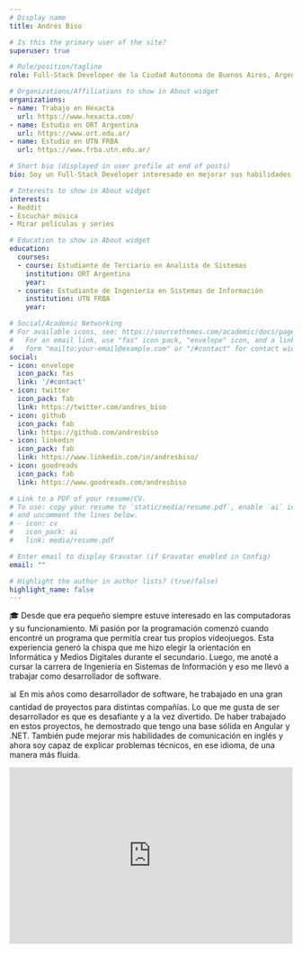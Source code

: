 ```yaml
---
# Display name
title: Andrés Biso

# Is this the primary user of the site?
superuser: true

# Role/position/tagline
role: Full-Stack Developer de la Ciudad Autónoma de Buenos Aires, Argentina

# Organizations/Affiliations to show in About widget
organizations:
- name: Trabajo en Hexacta
  url: https://www.hexacta.com/
- name: Estudio en ORT Argentina
  url: https://www.ort.edu.ar/
- name: Estudio en UTN FRBA
  url: https://www.frba.utn.edu.ar/

# Short bio (displayed in user profile at end of posts)
bio: Soy un Full-Stack Developer interesado en mejorar sus habilidades en programación

# Interests to show in About widget
interests:
- Reddit
- Escuchar música
- Mirar películas y series

# Education to show in About widget
education:
  courses:
  - course: Estudiante de Terciario en Analista de Sistemas
    institution: ORT Argentina
    year:
  - course: Estudiante de Ingeniería en Sistemas de Información
    institution: UTN FRBA
    year:

# Social/Academic Networking
# For available icons, see: https://sourcethemes.com/academic/docs/page-builder/#icons
#   For an email link, use "fas" icon pack, "envelope" icon, and a link in the
#   form "mailto:your-email@example.com" or "/#contact" for contact widget.
social:
- icon: envelope
  icon_pack: fas
  link: '/#contact'
- icon: twitter
  icon_pack: fab
  link: https://twitter.com/andres_biso
- icon: github
  icon_pack: fab
  link: https://github.com/andresbiso
- icon: linkedin
  icon_pack: fab
  link: https://www.linkedin.com/in/andresbiso/
- icon: goodreads
  icon_pack: fab
  link: https://www.goodreads.com/andresbiso

# Link to a PDF of your resume/CV.
# To use: copy your resume to `static/media/resume.pdf`, enable `ai` icons in `params.toml`, 
# and uncomment the lines below.
# - icon: cv
#   icon_pack: ai
#   link: media/resume.pdf

# Enter email to display Gravatar (if Gravatar enabled in Config)
email: ""

# Highlight the author in author lists? (true/false)
highlight_name: false
---
```


🎓 Desde que era pequeño siempre estuve interesado en las computadoras y su funcionamiento. Mi pasión por la programación comenzó cuando encontré un programa que permitía crear tus propios videojuegos. Esta experiencia generó la chispa que me hizo elegir la orientación en Informática y Medios Digitales durante el secundario. Luego, me anoté a cursar la carrera de Ingeniería en Sistemas de Información y eso me llevó a trabajar como desarrollador de software.

📊 En mis años como desarrollador de software, he trabajado en una gran cantidad de proyectos para distintas compañías. Lo que me gusta de ser desarrollador es que es desafiante y a la vez divertido. De haber trabajado en estos proyectos, he demostrado que tengo una base sólida en Angular y .NET. También pude mejorar mis habilidades de comunicación en inglés y ahora soy capaz de explicar problemas técnicos, en ese idioma, de una manera más fluida. 

<style>
.video-container { 
  position: relative; 
  padding-bottom: 56.25%; 
  padding-top: 30px; 
  height: 0; 
  overflow: hidden; 
}

.video-container iframe, .video-container object, .video-container embed { 
  position: absolute; 
  top: 0; 
  left: 0; 
  width: 100%; 
  height: 100%;
}
</style>

<div class="video-container">
  <iframe
  width="560"
  height="315"
  src="https://www.youtube.com/embed/v8l0_ZekrRE" frameborder="0"
  allow="accelerometer; autoplay; encrypted-media; gyroscope; picture-in-picture"
  allowfullscreen>
  </iframe>
</div>
